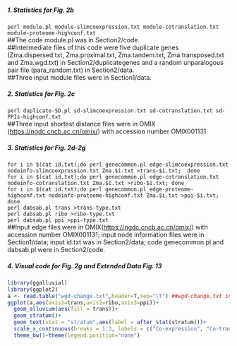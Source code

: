 ##### 1. Statistics for Fig. 2b
`perl module.pl module-slimcoexpression.txt module-cotranslation.txt module-proteome-highconf.txt`  
##The code module.pl was in Section2/code.  
##Intermediate files of this code were five duplicate genes (Zma.dispersed.txt, Zma.proximal.txt, Zma.tandem.txt, Zma.transposed.txt and Zma.wgd.txt) in Section2/duplicategenes and a random unparalogous pair file (para_random.txt) in Section2/data.  
##Three input module files were in Section1/data.
##### 2. Statistics for Fig. 2c
`perl duplicate-SD.pl sd-slimcoexpression.txt sd-cotranslation.txt sd-PPIs-highconf.txt`  
##Three input shortest distance files were in OMIX (https://ngdc.cncb.ac.cn/omix/) with accession number OMIX001131.
##### 3. Statistics for Fig. 2d-2g
`for i in $(cat id.txt);do perl genecommon.pl edge-slimcoexpression.txt nodeinfo-slimcoexpression.txt Zma.$i.txt >trans-$i.txt;  done`  
`for i in $(cat id.txt);do perl genecommon.pl edge-cotranslation.txt nodeinfo-cotranslation.txt Zma.$i.txt >ribo-$i.txt; done`   
`for i in $(cat id.txt);do perl genecommon.pl edge-proteome-highconf.txt nodeinfo-proteome-highconf.txt Zma.$i.txt >ppi-$i.txt; done`  
`perl dabsab.pl trans >trans-type.txt`  
`perl dabsab.pl ribo >ribo-type.txt`  
`perl dabsab.pl ppi >ppi-type.txt`   
##Input edge files were in OMIX(https://ngdc.cncb.ac.cn/omix/) with accession number OMIX001131; input node information files were in Section1/data; input id.txt was in Section2/data; code genecommon.pl and dabsab.pl were in Section2/code.  
##### 4. Visual code for Fig. 2g and Extended Data Fig. 13
```R
library(ggalluvial)
library(ggplot2)
a <- read.table("wgd-change.txt",header=T,sep="\t") ##wgd-change.txt in Section2/data
ggplot(a,aes(axis1=trans,axis2=ribo,axis3=ppi))+
  geom_alluvium(aes(fill = trans))+
  geom_stratum()+
  geom_text(stat = "stratum",aes(label = after_stat(stratum)))+
  scale_x_continuous(breaks = 1:3, labels = c("Co-expression", "Co-translation", "Interactome"))+
  theme_bw()+theme(legend.position="none")
```
